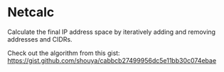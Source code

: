 # Netcalc

Calculate the final IP address space by iteratively adding and removing addresses and CIDRs.

Check out the algorithm from this gist: https://gist.github.com/shouya/cabbcb27499956dc5e11bb30c074ebae

